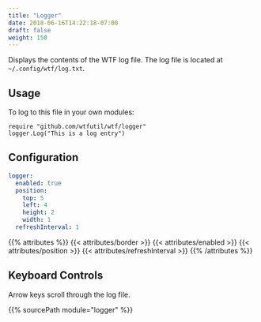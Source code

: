 ```yaml
---
title: "Logger"
date: 2018-06-16T14:22:18-07:00
draft: false
weight: 150
---
```


Displays the contents of the WTF log file. The log file is located at `~/.config/wtf/log.txt`.

## Usage

To log to this file in your own modules:

```golang
require "github.com/wtfutil/wtf/logger"
logger.Log("This is a log entry")
```

## Configuration

```yaml
logger:
  enabled: true
  position:
    top: 5
    left: 4
    height: 2
    width: 1
  refreshInterval: 1
```

{{% attributes %}}
  {{< attributes/border >}}
  {{< attributes/enabled >}}
  {{< attributes/position >}}
  {{< attributes/refreshInterval >}}
{{% /attributes %}}

## Keyboard Controls

Arrow keys scroll through the log file.

{{% sourcePath module="logger" %}}